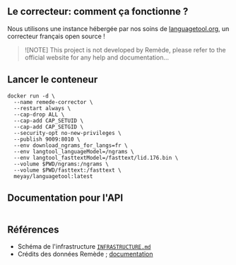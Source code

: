 ## Le correcteur: comment ça fonctionne ?

Nous utilisons une instance hébergée par nos soins de [languagetool.org](https://languagetool.org), un correcteur français open source !

> ![NOTE]
> This project is not developed by Remède, please refer to the official website for any help and documentation...

## Lancer le conteneur

```shell
docker run -d \
  --name remede-corrector \
  --restart always \
  --cap-drop ALL \
  --cap-add CAP_SETUID \
  --cap-add CAP_SETGID \
  --security-opt no-new-privileges \
  --publish 9009:8010 \
  --env download_ngrams_for_langs=fr \
  --env langtool_languageModel=/ngrams \
  --env langtool_fasttextModel=/fasttext/lid.176.bin \
  --volume $PWD/ngrams:/ngrams \
  --volume $PWD/fasttext:/fasttext \
  meyay/languagetool:latest
```

## Documentation pour l'API
```
```

## Références

- Schéma de l'infrastructure [`INFRASTRUCTURE.md`](../INFRASCTRUCTURE.md)
- Crédits des données Remède ; [documentation](../docs/FR.md#données-remède)
